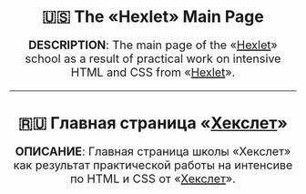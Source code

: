 <h1 align="center">🇺🇸 <a style="text-decoration: none;" href="https://kacivan.github.io/Hexlet-Main-Page/">The
        &laquo;Hexlet&raquo; Main Page</a></h1>
<p align="center" style="font-size: 20px;"><b>DESCRIPTION</b>: The main page of&nbsp;the &laquo;<a href="https://ru.hexlet.io/">Hexlet</a>&raquo; school
    as&nbsp;a&nbsp;result of
    practical work on&nbsp;intensive HTML and CSS from &laquo;<a href="https://ru.hexlet.io/">Hexlet</a>&raquo;.</p>
<hr>
<h1 align="center">🇷🇺 <a style="text-decoration: none;" href="https://kacivan.github.io/Hexlet-Main-Page/">Главная
        страница &laquo;<a href="https://ru.hexlet.io/">Хекслет</a>&raquo;</a></h1>
<p align="center" style="font-size: 20px;"><b>ОПИСАНИЕ</b>: Главная страница школы &laquo;Хекслет&raquo; как результат
    практической
    работы на&nbsp;интенсиве по&nbsp;HTML и&nbsp;CSS от&nbsp;&laquo;<a href="https://ru.hexlet.io/">Хекслет</a>&raquo;.</p>
